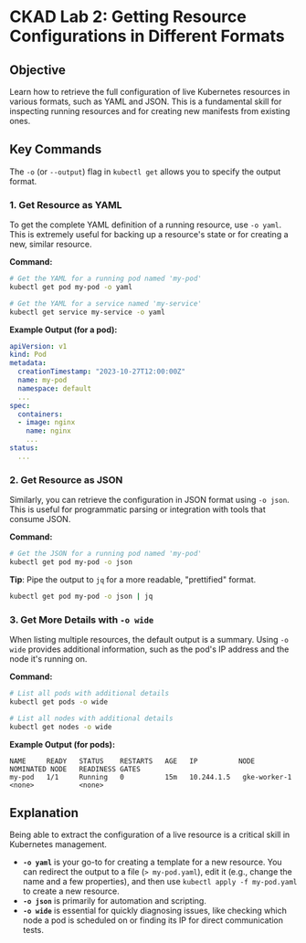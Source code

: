 # CKAD Lab 2: Getting Resource Configurations in Different Formats

## Objective
Learn how to retrieve the full configuration of live Kubernetes resources in various formats, such as YAML and JSON. This is a fundamental skill for inspecting running resources and for creating new manifests from existing ones.

## Key Commands

The `-o` (or `--output`) flag in `kubectl get` allows you to specify the output format.

### 1. Get Resource as YAML
To get the complete YAML definition of a running resource, use `-o yaml`. This is extremely useful for backing up a resource's state or for creating a new, similar resource.

**Command:**
```bash
# Get the YAML for a running pod named 'my-pod'
kubectl get pod my-pod -o yaml

# Get the YAML for a service named 'my-service'
kubectl get service my-service -o yaml
```

**Example Output (for a pod):**
```yaml
apiVersion: v1
kind: Pod
metadata:
  creationTimestamp: "2023-10-27T12:00:00Z"
  name: my-pod
  namespace: default
  ...
spec:
  containers:
  - image: nginx
    name: nginx
    ...
status:
  ...
```

### 2. Get Resource as JSON
Similarly, you can retrieve the configuration in JSON format using `-o json`. This is useful for programmatic parsing or integration with tools that consume JSON.

**Command:**
```bash
# Get the JSON for a running pod named 'my-pod'
kubectl get pod my-pod -o json
```

**Tip**: Pipe the output to `jq` for a more readable, "prettified" format.
```bash
kubectl get pod my-pod -o json | jq
```

### 3. Get More Details with `-o wide`
When listing multiple resources, the default output is a summary. Using `-o wide` provides additional information, such as the pod's IP address and the node it's running on.

**Command:**
```bash
# List all pods with additional details
kubectl get pods -o wide

# List all nodes with additional details
kubectl get nodes -o wide
```

**Example Output (for pods):**
```
NAME     READY   STATUS    RESTARTS   AGE   IP          NODE           NOMINATED NODE   READINESS GATES
my-pod   1/1     Running   0          15m   10.244.1.5   gke-worker-1   <none>           <none>
```

## Explanation

Being able to extract the configuration of a live resource is a critical skill in Kubernetes management. 

-   **`-o yaml`** is your go-to for creating a template for a new resource. You can redirect the output to a file (`> my-pod.yaml`), edit it (e.g., change the name and a few properties), and then use `kubectl apply -f my-pod.yaml` to create a new resource.
-   **`-o json`** is primarily for automation and scripting.
-   **`-o wide`** is essential for quickly diagnosing issues, like checking which node a pod is scheduled on or finding its IP for direct communication tests.
